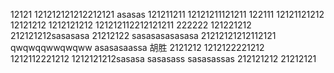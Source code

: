 12121
121212121212212121
asasas
121211211
12121211121211
122111
12121121212
12121212
1212121212
121212112212121211
222222
121221212
212121212sasasasa
21212122
sasasasasasasa
21212121212112121
qwqwqqwwqwqww
asasasaassa
胡胜
2121212
1212122221212
1212112221212
1212121212sasasa
sasasass
sasasassas
212121212
21212121

